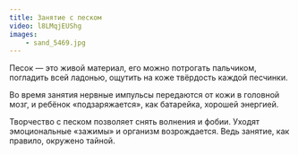 ```yaml
---
title: Занятие с песком
video: l8LMqjEUShg
images:
    - sand_5469.jpg
---
```


Песок — это живой материал, его можно потрогать пальчиком, погладить всей ладонью, ощутить на коже твёрдость каждой
песчинки.

<!--more-->
Во время занятия нервные импульсы передаются от кожи в головной мозг, и ребёнок «подзаряжается», как батарейка,
хорошей энергией.

Творчество с песком позволяет снять волнения и фобии. Уходят эмоциональные «зажимы» и организм возрождается.
Ведь занятие, как правило, окружено тайной. 
